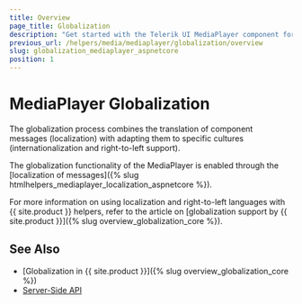 ```yaml
---
title: Overview
page_title: Globalization
description: "Get started with the Telerik UI MediaPlayer component for {{ site.framework }} and learn about the globalization options it supports."
previous_url: /helpers/media/mediaplayer/globalization/overview
slug: globalization_mediaplayer_aspnetcore
position: 1
---
```


# MediaPlayer Globalization

The globalization process combines the translation of component messages (localization) with adapting them to specific cultures (internationalization and right-to-left support).

The globalization functionality of the MediaPlayer is enabled through the [localization of messages]({% slug htmlhelpers_mediaplayer_localization_aspnetcore %}).

For more information on using localization and right-to-left languages with {{ site.product }} helpers, refer to the article on [globalization support by {{ site.product }}]({% slug overview_globalization_core %}).

## See Also

* [Globalization in {{ site.product }}]({% slug overview_globalization_core %})
* [Server-Side API](/api/mediaplayer)
